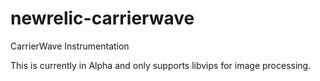 newrelic-carrierwave
====================

CarrierWave Instrumentation 

This is currently in Alpha and only supports libvips for image processing.